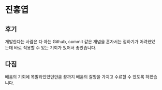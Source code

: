 # 진홍엽

## 후기
개발한다는 사람은 다 아는 Github, commit 같은 개념을 혼자서는 접하기가 어려웠었는데 바로 적용할 수 있는 기회가 있어서 좋았습니다.

## 다짐
배움의 기회에 목말라있었던만큼 끝까지 배움의 갈망을 가지고 수료할 수 있도록 하겠습니다.
